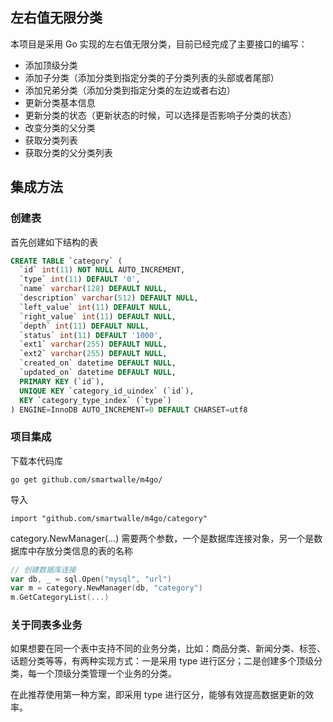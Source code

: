 ## 左右值无限分类

本项目是采用 Go 实现的左右值无限分类，目前已经完成了主要接口的编写：

* 添加顶级分类
* 添加子分类（添加分类到指定分类的子分类列表的头部或者尾部）
* 添加兄弟分类（添加分类到指定分类的左边或者右边）
* 更新分类基本信息
* 更新分类的状态（更新状态的时候，可以选择是否影响子分类的状态）
* 改变分类的父分类
* 获取分类列表
* 获取分类的父分类列表

## 集成方法

### 创建表

首先创建如下结构的表

```sql
CREATE TABLE `category` (
  `id` int(11) NOT NULL AUTO_INCREMENT,
  `type` int(11) DEFAULT '0',
  `name` varchar(128) DEFAULT NULL,
  `description` varchar(512) DEFAULT NULL,
  `left_value` int(11) DEFAULT NULL,
  `right_value` int(11) DEFAULT NULL,
  `depth` int(11) DEFAULT NULL,
  `status` int(11) DEFAULT '1000',
  `ext1` varchar(255) DEFAULT NULL,
  `ext2` varchar(255) DEFAULT NULL,
  `created_on` datetime DEFAULT NULL,
  `updated_on` datetime DEFAULT NULL,
  PRIMARY KEY (`id`),
  UNIQUE KEY `category_id_uindex` (`id`),
  KEY `category_type_index` (`type`)
) ENGINE=InnoDB AUTO_INCREMENT=0 DEFAULT CHARSET=utf8


```

### 项目集成

下载本代码库

```
go get github.com/smartwalle/m4go/
```

导入

```
import "github.com/smartwalle/m4go/category"
```

category.NewManager(...) 需要两个参数，一个是数据库连接对象，另一个是数据库中存放分类信息的表的名称

```go
// 创建数据库连接
var db, _ = sql.Open("mysql", "url")
var m = category.NewManager(db, "category")
m.GetCategoryList(...)
```

### 关于同表多业务

如果想要在同一个表中支持不同的业务分类，比如：商品分类、新闻分类、标签、话题分类等等，有两种实现方式：一是采用 type 进行区分；二是创建多个顶级分类，每一个顶级分类管理一个业务的分类。

在此推荐使用第一种方案，即采用 type 进行区分，能够有效提高数据更新的效率。